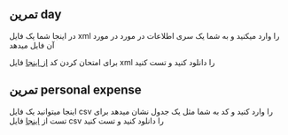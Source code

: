 تمرین day
- 
در اینجا شما یک فایل xml را وارد میکنید 
و به شما یک سری اطلاعات در مورد در مورد آن فایل میدهد 

برای امتحان کردن کد   [از اینجا](https://drive.google.com/file/d/12w9LLe00DEWLzZeqdoxEfoSL-t0QSH5y/view?usp=sharing)
فایل xml را دانلود کنید و تست کنید 


تمرین personal expense
- 
اینجا میتوانید یک فایل csv
را وارد کنید و کد به شما مثل یک جدول نشان میدهد 
برای تست از [اینجا](https://drive.google.com/file/d/1AVIG2PE_N3gWwww63le1dhB-NLJ8XzcK/view?usp=sharing)
فایل csv               را دانلود کنید و تست کنید 